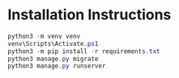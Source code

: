 # Installation Instructions

```powershell
python3 -m venv venv
venv\Scripts\Activate.ps1
python3 -m pip install -r requirements.txt
python3 manage.py migrate
python3 manage.py runserver
```
